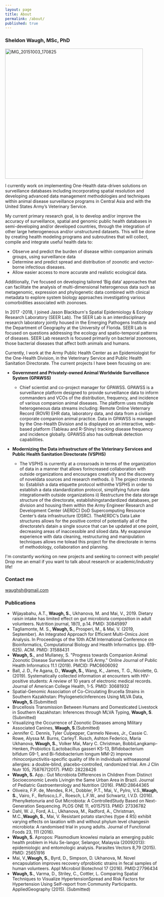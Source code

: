 ```yaml
---
layout: page
title: About
permalink: /about/
published: true
---
```




### Sheldon Waugh, MSc, PhD

<img class="alignnone size-full wp-image-17" src="https://waughsh.files.wordpress.com/2019/06/profile_pic.jpg" alt="IMG_20151003_170825" width="450" height="425" />


I currently work on implementing One-Health data-driven solutions on surveillance databases including incorporating spatial resolution and developing advanced data management methodologies and techniques within animal disease surveillance programs in Central Asia and with the United States Army’s Veterinary Service.

My current primary research goal, is to develop and/or improve the accuracy of surveillance, spatial and genomic public health databases in semi-developing and/or developed countries, through the integration of other large heterogeneous and/or unstructured datasets. This will be done by creating health modeling programs and subroutines that will collect, compile and integrate useful health data to:

- Observe and predict the burden of disease within companion animals groups, using surveillance data
- Determine and predict spread and distribution of zoonotic and vector-borne infectious diseases.
- Allow easier access to more accurate and realistic ecological data.

Additionally, I’ve focused on developing tailored ‘Big data’ approaches that can facilitate the analysis of multi-dimensional heterogenous data such as metagenomic, expression and phylogenetic data combined with clinical metadata to explore system biology approaches investigating various comorbidities associated with zoonoses.

In 2017 -2018, I joined Jason Blackburn's Spatial Epidemiology & Ecology Research Laboratory (SEER Lab). The SEER Lab is an interdisciplinary research laboratory jointly housed in the Emerging Pathogens Institute and the Department of Geography at the University of Florida. SEER Lab is focused on questions addressing the ecology and spatio-temporal patterns of diseases. SEER Lab research is focused primarily on bacterial zoonoses, those bacterial diseases that affect both animals and humans.

Currently, I work at the Army Public Health Center as an Epidemiologist for the One-Health Division, in the Veterinary Service and Public Health Sanitation Directorate. The current projects I have been focusing on are:

- **Government and Privately-owned Animal Worldwide Surveillance System (GPAWSS)**
  - Chief scientist and co-project manager for GPAWSS. GPAWSS is a surveillance platform designed to provide surveillance data to inform commanders and VCOs of the distribution, frequency, and incidence of various companion animal diseases. The platform uses multiple heterogeneous data streams including:  Remote Online Veternary Record (ROVR) EHR data, laboratory data, and data from a civilian corporate companion animal practice. Data in GPAWSS is managed by the One-Health Division and is displayed on an interactive, web-based platform (Tableau and R-Shiny) tracking disease frequency and incidence globally. GPAWSS also has outbreak detection capabilities.

- **Modernizing the Data infrastructure of the Veterinary Services and Public Health Sanitation Directorate (VSPHS)**
  - The VSPHS is currently at a crossroads in terms of the organization of data in a manner that allows forincreased collaboration with outside organizations and encourages creativity and the discovery of noveldata sources and research methods. i) The project intends to: Establish a data etiquette protocol withinthe VSPHS in order to establish a data standardization protocol, simplifying future data integrationwith  outside  organizations  ii)  Restructure  the  data  storage  structure  of  the  directorate,  establishingstandardized databases, per division and housing them within the Army Engineer Research and Development Center (AERDC) DoD Supercomputing Resource Center’s data infrastructure (DSRC). TheAERDC’s Data Lake structures allows for the positive control of potentially all of the directorate’s datain a single source that can be updated at one point, decreasing areas of inaccessible and siloed data. My exapansive experience with data cleaning, restructuring and manipulation techniques allows me tolead this project for the directorate in terms of methodology, collaboration and planning.

I'm constantly working on new projects and seeking to connect with people! Drop me an email if you want to talk about research or academic/industry life!


### Contact me

[waughsh@gmail.com](mailto:waughsh@gmail.com)


### Publications
- Wijayabahu, A.T., **Waugh, S.**, Ukhanova, M. and Mai, V., 2019. Dietary raisin intake has limited effect on gut microbiota composition in adult volunteers. Nutrition journal, 18(1), p.14. PMID: 30845997
- Tagliamonte, M. S., **Waugh, S.**, Prosperi, M., & Mai, V. (2019, September). An Integrated Approach for Efficient Multi-Omics Joint Analysis. In Proceedings of the 10th ACM International Conference on Bioinformatics, Computational Biology and Health Informatics (pp. 619-625). ACM. PMID: 31588431
- **Waugh, S.**, and Mullaney, S. "Progress towards Companion Animal Zoonotic Disease Surveillance in the US Army." Online Journal of Public Health Informatics 11.1 (2019). PMCID: PMC6606092
- Ball, J. D., Fe Agana, D., **Waugh, S.**, Wang, K., James, T. G.,  Nicolette, G. (2019).  Systematically collected  information  at  encounters  with  HIV-positive  students:   A  review  of  10  years  of  electronic medical records.  Journal of American College Health, 1-5.  PMID: 30681932
- Spatial-Genomic Association of Co-Circulating Brucella Strains in Southern Kazakhstan:  PhylogeneticInferences Using MLVA Data, **Waugh, S**.(Submitted)
- Brucellosis Transmission Between Humans and Domesticated Livestock in Southern Kazakhstan:  Inferences through MLVA Typing, **Waugh, S**.(Submitted)
- Visualizing the Occurrence of Zoonotic Diseases among Military Associated Canines, **Waugh, S**.(Submitted)
- Jennifer C. Dennis, Tyler Culpepper, Carmelo Nieves, Jr., Cassie C. Rowe, Alyssa M. Burns, CarleyT.  Rusch,  Ashton  Federico,  Maria  Ukhanova, **Waugh, S.**,  Volker  Mai,  Mary  C.  Christman,  BobbiLangkamp-Henken,  Probiotics  (Lactobacillus  gasseri  KS-13,  Bifidobacterium  bifidum  G9-1,  and  Bi-fidobacterium  longum  MM-2)  improve  rhinoconjunctivitis-specific  quality  of  life  in  individuals  withseasonal allergies:  a double-blind, placebo-controlled, randomized trial.  Am J Clin Nutr 105, 758767(2017).  PMID: 28228426
- **Waugh, S.** App.:  Gut Microbiota Differences in Children From Distinct Socioeconomic Levels Livingin the Same Urban Area in Brazil.  Journal of Pediatric Gastroenterology and Nutrition (2016).  PMID:28644365
- Oliveira, F.P. de, Mendes, R.H., Dobbler, P.T., Mai, V., Pylro, V.S.,**Waugh, S.**, Vairo, F., Refosco,L.F., Roesch, L.F.W., and Schwartz, I.V.D. (2016).  Phenylketonuria and Gut Microbiota: A ControlledStudy Based on Next-Generation Sequencing.  PLOS ONE 11, e0157513.  PMID: 27336782
- Dahl, W. J., Ford, A.L., Ukhanova, M., Radford, A., Christman, M.C.,**Waugh, S.**, Mai, V. Resistant potato starches (type 4 RS) exhibit varying effects on laxation with and without phylum level changesin microbiota:  A randomised trial in young adults.  Journal of Functional Foods 23, 111 (2016).
- **Waugh, S.** Apropos:  Plasmodium knowlesi malaria an emerging public health problem in Hulu Se-langor, Selangor, Malaysia (20092013):  epidemiologic and entomologic analysis.  Parasites   Vectors 8,79 (2015).  PMID: 25651916
- Mai, V.,**Waugh, S.**, Byrd, D., Simpson, D.  Ukhanova, M. Novel encapsulation improves recovery ofprobiotic strains in fecal samples of human volunteers.  Appl Microbiol Biotechnol 17 (2016).  PMID:27796434
- **Waugh, S.**, Varma, D., Striley, C., Cottler, L. Comparing Spatial Techniques to Visualize HypertensionSpread and Risk Factors for Hypertension Using Self-report from Community Participants.  AppliedGeography (2015).  (Submitted)


